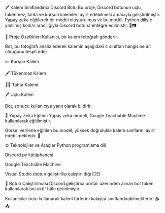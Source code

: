 🖊️ Kalem Sınıflandırıcı Discord Botu
Bu proje, Discord botunun uçlu, tükenmez, tahta ve kurşun kalemleri ayırt edebilmesi amacıyla geliştirilmiştir. Yapay zeka eğitilerek bir modül oluşturulmuş ve bu modül, Python diliyle yazılmış kodlar aracılığıyla Discord botuna entegre edilmiştir. 🤖📷

🚀 Proje Özellikleri
Kullanıcı, bir kalem fotoğrafı gönderir.

Bot, bu fotoğrafı analiz ederek kalemin aşağıdaki 4 sınıftan hangisine ait olduğunu tespit eder:

✏️ Kurşun Kalem

🖋️ Tükenmez Kalem

🧑‍🏫 Tahta Kalemi

🖊️ Uçlu Kalem

Bot, sonucu kullanıcıya yanıt olarak bildirir.

🧠 Yapay Zeka Eğitimi
Yapay zeka modeli, Google Teachable Machine kullanılarak eğitilmiştir.

Görsel verilerle eğitilen bu model, yüksek doğrulukla kalem sınıflarını ayırt edebilmektedir. 🎯

⚙️ Teknolojiler ve Araçlar
Python programlama dili

Discord.py kütüphanesi

Google Teachable Machine

Visual Studio (botun geliştirilip çalıştırıldığı IDE)

🔑 Botun Çalıştırılması
Discord geliştirici portalı üzerinden alınan bot token kullanılarak bot aktif hâle getirilmiştir.

Kullanıcılar botu kullanarak kalem türlerini kolayca sınıflandırabilmektedir. 📤📥
